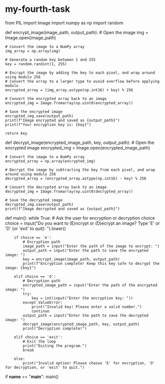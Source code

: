 # my-fourth-task
from PIL import Image
import numpy as np
import random

def encrypt_image(image_path, output_path):
    # Open the image
    img = Image.open(image_path)
    
    # Convert the image to a NumPy array
    img_array = np.array(img)
    
    # Generate a random key between 1 and 255
    key = random.randint(1, 255)
    
    # Encrypt the image by adding the key to each pixel, and wrap around using modulo 256
    # Convert the array to a larger type to avoid overflow before applying modulo
    encrypted_array = (img_array.astype(np.int16) + key) % 256
    
    # Convert the encrypted array back to an image
    encrypted_img = Image.fromarray(np.uint8(encrypted_array))
    
    # Save the encrypted image
    encrypted_img.save(output_path)
    print(f"Image encrypted and saved as {output_path}")
    print(f"Your encryption key is: {key}")
    
    return key

def decrypt_image(encrypted_image_path, key, output_path):
    # Open the encrypted image
    encrypted_img = Image.open(encrypted_image_path)
    
    # Convert the image to a NumPy array
    encrypted_array = np.array(encrypted_img)
    
    # Decrypt the image by subtracting the key from each pixel, and wrap around using modulo 256
    decrypted_array = (encrypted_array.astype(np.int16) - key) % 256
    
    # Convert the decrypted array back to an image
    decrypted_img = Image.fromarray(np.uint8(decrypted_array))
    
    # Save the decrypted image
    decrypted_img.save(output_path)
    print(f"Image decrypted and saved as {output_path}")

def main():
    while True:
        # Ask the user for encryption or decryption choice
        choice = input("Do you want to (E)ncrypt or (D)ecrypt an image? Type 'E' or 'D' (or 'exit' to quit): ").lower()

        if choice == 'e':
            # Encryption path
            image_path = input("Enter the path of the image to encrypt: ")
            output_path = input("Enter the path to save the encrypted image: ")
            key = encrypt_image(image_path, output_path)
            print(f"Encryption complete! Keep this key safe to decrypt the image: {key}")
        
        elif choice == 'd':
            # Decryption path
            encrypted_image_path = input("Enter the path of the encrypted image: ")
            try:
                key = int(input("Enter the encryption key: "))
            except ValueError:
                print("Invalid key! Please enter a valid number.")
                continue
            output_path = input("Enter the path to save the decrypted image: ")
            decrypt_image(encrypted_image_path, key, output_path)
            print("Decryption complete!")
        
        elif choice == 'exit':
            # Exit the loop
            print("Exiting the program.")
            break
        
        else:
            print("Invalid option! Please choose 'E' for encryption, 'D' for decryption, or 'exit' to quit.")

if __name__ == "__main__":
    main()
